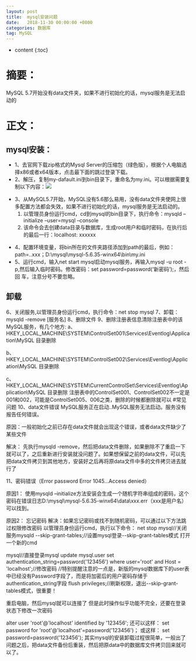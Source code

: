 ```yaml
---
layout: post
title:  mysql安装问题
date:   2018-11-30 00:00:00 +0800
categories: 数据库
tag: MySQL
---
```


* content
{:toc}


# 摘要：
  MySQL 5.7开始没有data文件夹，如果不进行初始化的话，mysql服务是无法启动的
# 正文：
## mysql安装：
   * 1、去官网下载zip格式的Mysql Server的压缩包（绿色版），根据个人电脑选择x86或者x64版本，点击最下面的跳过登录下载。
   * 2、解压，复制my-dafault.ini到bin目录下，重命名为my.ini。可以根据需要复制以下内容：![](https://i.imgur.com/sHxqfO1.png)
   - 3、从MySQL5.7开始，MySQL没有5.6那么易用，没有data文件夹使网上很多配置方法都会失效，如果不进行初始化的话，mysql服务是无法启动的。
      1. 以管理员身份运行cmd，cd到mysql的bin目录下，执行命令：mysqld –initialize –user=mysql –console
      2. 该命令会去创建data目录与数据库，生成root用户和临时密码，在执行后的最后一行：localhost: xxxxxx
   * 4、配置环境变量，将bin所在的文件夹路径添加到path的最后，例如：path=..xxx；D:\mysql\mysql-5.6.35-winx64\bin\my.ini
   * 5、运行cmd，输入net start mysql启动mysql服务，再输入mysql -u root -p,然后输入临时密码。修改密码：set password=password(‘新密码’);，然后回         车，注意分号不要忽略。
## 卸载
 6、关闭服务,以管理员身份运行cmd，执行命令：net stop mysql
 7、卸载：mysqld -remove [服务名]
 8、删除文件
 9、删除注册表信息清除注册表中的该MySQL服务，有几个地方: 
   a、HKEY_LOCAL_MACHINE\SYSTEM\ControlSet001\Services\Eventlog\Application\MySQL 目录删除

   b、HKEY_LOCAL_MACHINE\SYSTEM\ControlSet002\Services\Eventlog\Application\MySQL 目录删除

   c、HKEY_LOCAL_MACHINE\SYSTEM\CurrentControlSet\Services\Eventlog\Application\MySQL 目录删除
     注册表中的ControlSet001、ControlSet002不一定是001和002，可能是ControlSet005、006之类，删除的时候都删除就可以
#常见问题
10、data文件错误 MySQL服务正在启动..MySQL服务无法启动。服务没有报告任何错误。


原因：一般初始化之前已存在data文件就会出现这个错误，或者data文件缺少了某些文件

解决：
先执行mysqld -remove，然后把data文件删除，如果删除不了重启一下就可以了，之后重新进行安装就没问题了。如果想保留之前的data文件，可以先把data文件拷贝到其他地方，安装好之后再将原data文件中多的文件拷贝进去就行了

11、密码错误（Error password Error 1045…Access denied）

原因1：
使用mysqld –initialize方法安装会生成一个随机字符串组成的密码，这个密码在错误日志D:\mysql\mysql-5.6.35-winx64\data\xxx.err（xxx是用户名）可以找到。

原因2：
忘记密码
解决：如果忘记密码或找不到随机密码，可以通过以下方法跳过权限修改密码
以管理员身份运行cmd，执行以下命令：
net stop mysql//关闭服务mysqld --skip-grant-tables;//设置mysql登录--skip-grant-tables模式
打开一个新的cmd

mysql//直接登录mysql
   update mysql.user set authentication_string=password('123456') where user='root' and Host = 'localhost';//修改密码
   //特别提醒注意的一点是，新版的mysql数据库下的user表中已经没有Password字段了，而是将加密后的用户密码存储于authentication_string字段
   flush privileges;//刷新权限，退出--skip-grant-tables模式，很重要！

重启电脑，然后mysql就可以连接了
但是此时操作似乎功能不完全，还要在登录状态下修改一次密码

alter user 'root'@'localhost' identified by '123456';
还可以这样：
set password for 'root'@'localhost'=password('123456')；
或这样：
set password=password('123456');
其实mysql的安装卸载过程很简单，一般出了问题之后，把data文件备份后重装，然后把原data中的数据库文件拷贝回来就可以了。


   
  



